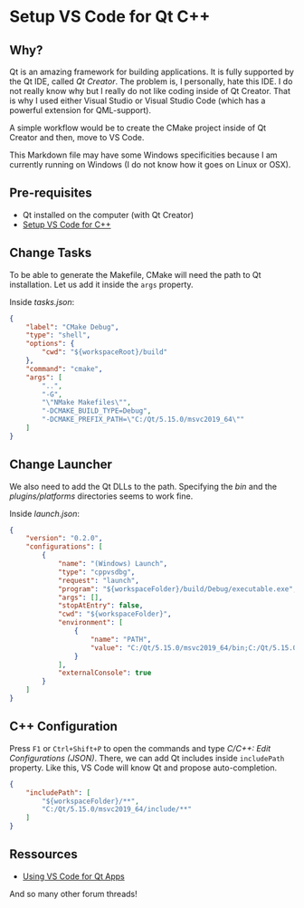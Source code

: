 # Setup VS Code for Qt C++

## Why?

Qt is an amazing framework for building applications. It is fully supported by the Qt IDE, called *Qt Creator*. The problem is, I personally, hate this IDE. I do not really know why but I really do not like coding inside of Qt Creator. That is why I used either Visual Studio or Visual Studio Code (which has a powerful extension for QML-support).

A simple workflow would be to create the CMake project inside of Qt Creator and then, move to VS Code.

This Markdown file may have some Windows specificities because I am currently running on Windows (I do not know how it goes on Linux or OSX).

## Pre-requisites

- Qt installed on the computer (with Qt Creator)
- [Setup VS Code for C++](https://github.com/Julien-Haudegond/Around_The_Code/blob/master/Cpp/Setup/Setup_VS_Code_for_Cpp.md)

## Change Tasks

To be able to generate the Makefile, CMake will need the path to Qt installation. Let us add it inside the `args` property.

Inside *tasks.json*:

```json
{
    "label": "CMake Debug",
    "type": "shell",
    "options": {
        "cwd": "${workspaceRoot}/build"
    },
    "command": "cmake",
    "args": [
        "..",
        "-G",
        "\"NMake Makefiles\"",
        "-DCMAKE_BUILD_TYPE=Debug",
        "-DCMAKE_PREFIX_PATH=\"C:/Qt/5.15.0/msvc2019_64\""
    ]
}
```

## Change Launcher

We also need to add the Qt DLLs to the path. Specifying the *bin* and the *plugins/platforms* directories seems to work fine.

Inside *launch.json*:

```json
{
    "version": "0.2.0",
    "configurations": [
        {
            "name": "(Windows) Launch",
            "type": "cppvsdbg",
            "request": "launch",
            "program": "${workspaceFolder}/build/Debug/executable.exe",
            "args": [],
            "stopAtEntry": false,
            "cwd": "${workspaceFolder}",
            "environment": [
                {
                    "name": "PATH",
                    "value": "C:/Qt/5.15.0/msvc2019_64/bin;C:/Qt/5.15.0/msvc2019_64/plugins/platforms"
                }
            ],
            "externalConsole": true
        }
    ]
}
```

## C++ Configuration

Press `F1` or `Ctrl+Shift+P` to open the commands and type *C/C++: Edit Configurations (JSON)*. There, we can add Qt includes inside `includePath` property. Like this, VS Code will know Qt and propose auto-completion.

```json
{
    "includePath": [
        "${workspaceFolder}/**",
        "C:/Qt/5.15.0/msvc2019_64/include/**"
    ]
}
```

## Ressources

- [Using VS Code for Qt Apps](https://www.kdab.com/using-visual-studio-code-for-qt-apps-pt-1/)

And so many other forum threads!

